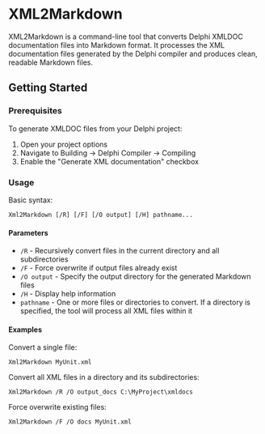 # XML2Markdown

XML2Markdown is a command-line tool that converts Delphi XMLDOC documentation files into Markdown format. It processes the XML documentation files generated by the Delphi compiler and produces clean, readable Markdown files.

## Getting Started

### Prerequisites

To generate XMLDOC files from your Delphi project:

1. Open your project options
2. Navigate to Building → Delphi Compiler → Compiling
3. Enable the "Generate XML documentation" checkbox

### Usage

Basic syntax:
```
Xml2Markdown [/R] [/F] [/O output] [/H] pathname...
```

#### Parameters

- `/R` - Recursively convert files in the current directory and all subdirectories
- `/F` - Force overwrite if output files already exist
- `/O output` - Specify the output directory for the generated Markdown files
- `/H` - Display help information
- `pathname` - One or more files or directories to convert. If a directory is specified, the tool will process all XML files within it

#### Examples

Convert a single file:
```
Xml2Markdown MyUnit.xml
```

Convert all XML files in a directory and its subdirectories:
```
Xml2Markdown /R /O output_docs C:\MyProject\xmldocs
```

Force overwrite existing files:
```
Xml2Markdown /F /O docs MyUnit.xml
```
